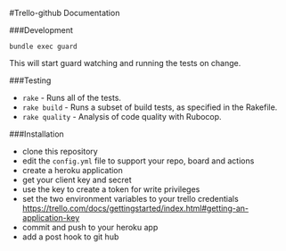 #Trello-github Documentation

###Development

    bundle exec guard

This will start guard watching and running the tests on change.

###Testing

- `rake` - Runs all of the tests.
- `rake build` - Runs a subset of build tests, as specified in the Rakefile.
- `rake quality` - Analysis of code quality with Rubocop.

###Installation

- clone this repository
- edit the `config.yml` file to support your repo, board and actions
- create a heroku application
- get your client key and secret
- use the key to create a token for write privileges
- set the two environment variables to your trello credentials https://trello.com/docs/gettingstarted/index.html#getting-an-application-key
- commit and push to your heroku app
- add a post hook to git hub

